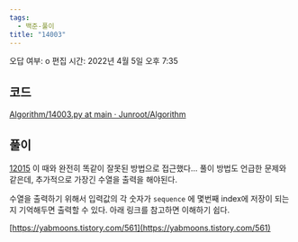 ```yaml
---
tags:
  - 백준-풀이
title: "14003"
---
```


오답 여부: o 편집 시간: 2022년 4월 5일 오후 7:35

## 코드

[Algorithm/14003.py at main · Junroot/Algorithm](https://github.com/Junroot/Algorithm/blob/main/baekjoon/14003.py)

## 풀이

[12015](../../../../3.Resource/%ED%94%84%EB%A1%9C%EA%B7%B8%EB%9E%98%EB%B0%8D/%EC%95%8C%EA%B3%A0%EB%A6%AC%EC%A6%98/%EB%B0%B1%EC%A4%80%20%ED%92%80%EC%9D%B4/12015%208121cb9fc6954fa9a6a085402dd28543.md) 이 때와 완전히 똑같이 잘못된 방법으로 접근했다... 풀이 방법도 언급한 문제와 같은데, 추가적으로 가장긴 수열을 출력을 해야된다.

수열을 출력하기 위해서 입력값의 각 숫자가 `sequence` 에 몇번째 index에 저장이 되는지 기억해두면 출력할 수 있다. 아래 링크를 참고하면 이해하기 쉽다.

[https://yabmoons.tistory.com/561](https://yabmoons.tistory.com/561)

